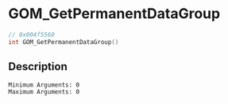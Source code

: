 # GOM_GetPermanentDataGroup
```c
// 0x004f5560
int GOM_GetPermanentDataGroup()
```
## Description
```
Minimum Arguments: 0
Maximum Arguments: 0
```
